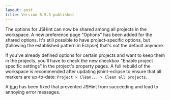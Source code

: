 ```yaml
---
layout: post
title: Version 0.9.3 published
---
```


The options for JSHint can now be shared among all projects in the workspace.
A new preference page "Options" has been added for the shared options.
It's still possible to have project-specific options, but (following the established
pattern in Eclipse) that's not the default anymore.

If you've already defined options for certain projects and want to keep them in the projects,
you'll have to check the new checkbox "Enable project specific settings" in the project's
property pages.
A full rebuild of the workspace is recommended after updating jshint-eclipse to ensure that all
markers are up-to-date: `Project > Clean... > Clean all projects`.

A [bug](https://github.com/eclipsesource/jshint-eclipse/issues/10) has been fixed that prevented
JSHint from succeeding and lead to annoying error messages.
